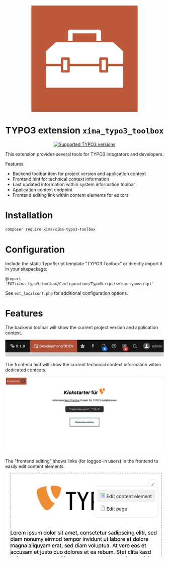 <div align="center">

![Extension icon](Resources/Public/Icons/Extension.svg)

# TYPO3 extension `xima_typo3_toolbox`

[![Supported TYPO3 versions](https://badgen.net/badge/TYPO3/v12/orange)]()

</div>

This extension provides several tools for TYPO3 integrators and developers.

Features:
- Backend toolbar item for project version and application context
- Frontend hint for technical context information
- Last updated information within system information toolbar
- Application context endpoint
- Frontend editing link within content elements for editors

# Installation

``` bash
composer require xima/xima-typo3-toolbox
```

# Configuration

Include the static TypoScript template "TYPO3 Toolbox" or directly import it in your sitepackage:

``` typoscript
@import 'EXT:xima_typo3_toolbox/Configuration/TypoScript/setup.typoscript'
```

See `ext_localconf.php` for additional configuration options.

# Features

The backend toolbar will show the current project version and application context.

![Toolbar](./Documentation/Images/toolbar.png)

The frontend hint will show the current technical context information within dedicated contexts.

![Frontend](./Documentation/Images/frontend.png)

The "frontend editing" shows links (for logged-in users) in the frontend to easily edit content elements.
![Frontend Editing](./Documentation/Images/frontendEditing.png)
